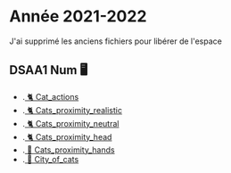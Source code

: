 # Année 2021-2022

J'ai supprimé les anciens fichiers  pour libérer de l'espace

## DSAA1 Num 🖥️


* .[ 🐈 Cat_actions](https://zuomarage.github.io/zuomarage_paysages/cat_actions.html) 
* .[ 🐈 Cats_proximity_realistic](https://zuomarage.github.io/zuomarage_paysages/cats_proximitty.html)
* .[ 🐈 Cats_proximity_neutral](https://zuomarage.github.io/zuomarage_paysages/cats_proximity.html) 
* .[ 🐈 Cats_proximity_head](https://zuomarage.github.io/zuomarage_paysages/cats_proximitty.html)
* .[ 👐 Cats_proximity_hands](https://zuomarage.github.io/zuomarage_paysages/cats_proximitty.html)
* .[ 🏢 City_of_cats](https://zuomarage.github.io/zuomarage_paysages/cats_proximitty.html)
